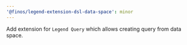 ```yaml
---
'@finos/legend-extension-dsl-data-space': minor
---
```


Add extension for `Legend Query` which allows creating query from data space.
